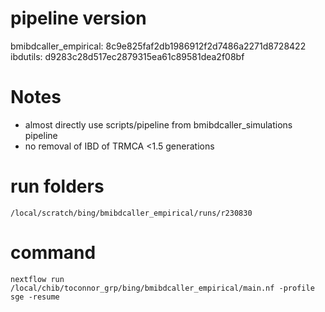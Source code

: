 # pipeline version
bmibdcaller_empirical: 8c9e825faf2db1986912f2d7486a2271d8728422
ibdutils: d9283c28d517ec2879315ea61c89581dea2f08bf


# Notes

- almost directly use scripts/pipeline from bmibdcaller_simulations pipeline
- no removal of IBD of TRMCA <1.5 generations

# run folders
```
/local/scratch/bing/bmibdcaller_empirical/runs/r230830
```

# command
```
nextflow run /local/chib/toconnor_grp/bing/bmibdcaller_empirical/main.nf -profile sge -resume
```
